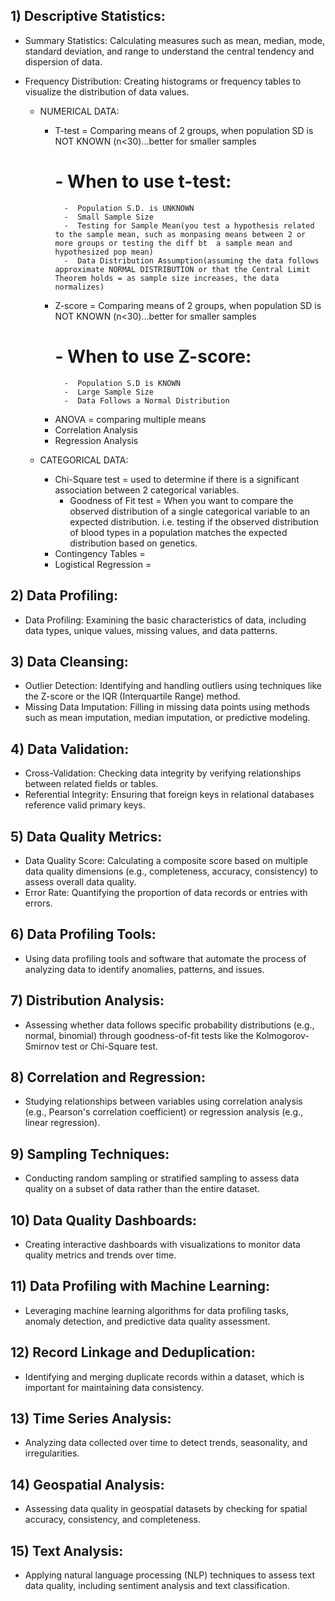 ## 1) Descriptive Statistics:

- Summary Statistics: Calculating measures such as mean, median, mode, standard deviation, and range to understand the central tendency and dispersion of data.
- Frequency Distribution: Creating histograms or frequency tables to visualize the distribution of data values.

  - NUMERICAL DATA:
    - T-test = Comparing means of 2 groups, when population SD is NOT KNOWN (n<30)...better for smaller samples
        # - When to use t-test:
            -  Population S.D. is UNKNOWN
            -  Small Sample Size
            -  Testing for Sample Mean(you test a hypothesis related to the sample mean, such as monpasing means between 2 or more groups or testing the diff bt  a sample mean and hypothesized pop mean)
            -  Data Distribution Assumption(assuming the data follows approximate NORMAL DISTRIBUTION or that the Central Limit Theorem holds = as sample size increases, the data normalizes)   
    - Z-score = Comparing means of 2 groups, when population SD is NOT KNOWN (n<30)...better for smaller samples
        # -  When to use Z-score:
            -  Population S.D is KNOWN
            -  Large Sample Size
            -  Data Follows a Normal Distribution
    - ANOVA = comparing multiple means
    - Correlation Analysis
    - Regression Analysis

  - CATEGORICAL DATA:
    - Chi-Square test = used to determine if there is a significant association between 2 categorical variables.
        - Goodness of Fit test = When you want to compare the observed distribution of a single categorical variable to an expected distribution.  i.e. testing if the observed distribution of blood types in a population matches the expected distribution based on genetics.
    - Contingency Tables =
    -  Logistical Regression = 

## 2) Data Profiling:

- Data Profiling: Examining the basic characteristics of data, including data types, unique values, missing values, and data patterns.

## 3) Data Cleansing:

- Outlier Detection: Identifying and handling outliers using techniques like the Z-score or the IQR (Interquartile Range) method.
- Missing Data Imputation: Filling in missing data points using methods such as mean imputation, median imputation, or predictive modeling.

## 4) Data Validation:

- Cross-Validation: Checking data integrity by verifying relationships between related fields or tables.
- Referential Integrity: Ensuring that foreign keys in relational databases reference valid primary keys.

## 5) Data Quality Metrics:

- Data Quality Score: Calculating a composite score based on multiple data quality dimensions (e.g., completeness, accuracy, consistency) to assess overall data quality.
- Error Rate: Quantifying the proportion of data records or entries with errors.

## 6) Data Profiling Tools:

- Using data profiling tools and software that automate the process of analyzing data to identify anomalies, patterns, and issues.

## 7) Distribution Analysis:

- Assessing whether data follows specific probability distributions (e.g., normal, binomial) through goodness-of-fit tests like the Kolmogorov-Smirnov test or Chi-Square test.

## 8) Correlation and Regression:

- Studying relationships between variables using correlation analysis (e.g., Pearson's correlation coefficient) or regression analysis (e.g., linear regression).

## 9) Sampling Techniques:

- Conducting random sampling or stratified sampling to assess data quality on a subset of data rather than the entire dataset.

## 10) Data Quality Dashboards:

- Creating interactive dashboards with visualizations to monitor data quality metrics and trends over time.

## 11) Data Profiling with Machine Learning:

- Leveraging machine learning algorithms for data profiling tasks, anomaly detection, and predictive data quality assessment.

## 12) Record Linkage and Deduplication:

- Identifying and merging duplicate records within a dataset, which is important for maintaining data consistency.

## 13) Time Series Analysis:

- Analyzing data collected over time to detect trends, seasonality, and irregularities.

## 14) Geospatial Analysis:

- Assessing data quality in geospatial datasets by checking for spatial accuracy, consistency, and completeness.

## 15) Text Analysis:

- Applying natural language processing (NLP) techniques to assess text data quality, including sentiment analysis and text classification.

